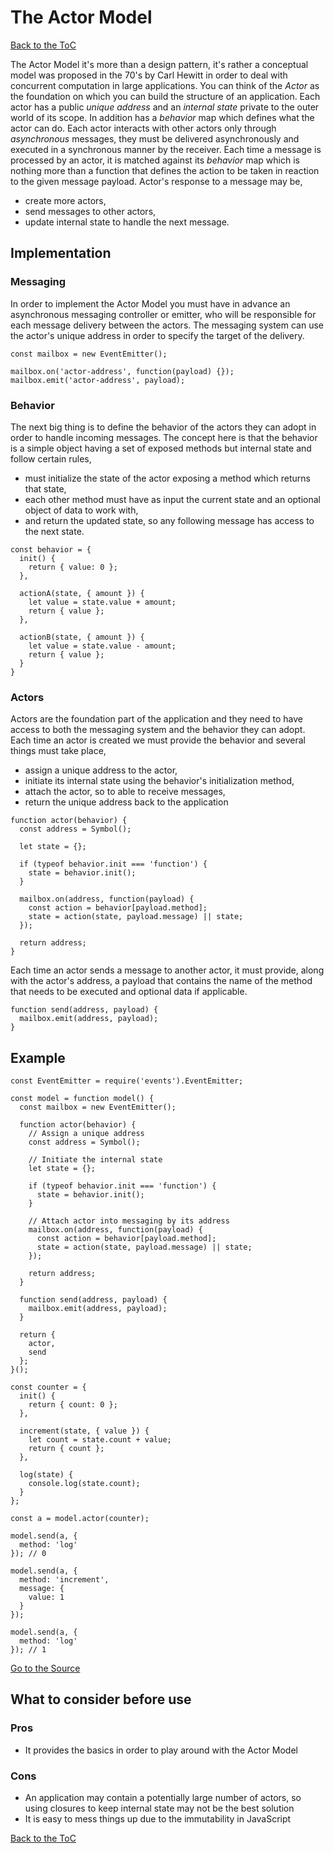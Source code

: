 # The Actor Model #

[Back to the ToC](../../../)

The Actor Model it's more than a design pattern, it's rather a conceptual model was proposed in the 70's by Carl Hewitt in order to deal with concurrent computation in large applications. You can think of the *Actor* as the foundation on which you can build the structure of an application. Each actor has a public *unique address* and an *internal state* private to the outer world of its scope. In addition has a *behavior* map which defines what the actor can do. Each actor interacts with other actors only through *asynchronous* messages, they must be delivered asynchronously and executed in a synchronous manner by the receiver. Each time a message is processed by an actor, it is matched against its *behavior* map which is nothing more than a function that defines the action to be taken in reaction to the given message payload. Actor's response to a message may be,

* create more actors,
* send messages to other actors,
* update internal state to handle the next message.

## Implementation ##

### Messaging ###

In order to implement the Actor Model you must have in advance an asynchronous messaging controller or emitter, who will be responsible for each message delivery between the actors. The messaging system can use the actor's unique address in order to specify the target of the delivery.

```
const mailbox = new EventEmitter();

mailbox.on('actor-address', function(payload) {});
mailbox.emit('actor-address', payload);
```

### Behavior ###

The next big thing is to define the behavior of the actors they can adopt in order to handle incoming messages. The concept here is that the behavior is a simple object having a set of exposed methods but internal state and follow certain rules,

* must initialize the state of the actor exposing a method which returns that state,
* each other method must have as input the current state and an optional object of data to work with,
* and return the updated state, so any following message has access to the next state.

```
const behavior = {
  init() {
    return { value: 0 };
  },

  actionA(state, { amount }) {
    let value = state.value + amount;
    return { value };
  },

  actionB(state, { amount }) {
    let value = state.value - amount;
    return { value };
  }
}
```

### Actors ###

Actors are the foundation part of the application and they need to have access to both the messaging system and the behavior they can adopt. Each time an actor is created we must provide the behavior and several things must take place,

* assign a unique address to the actor,
* initiate its internal state using the behavior's initialization method,
* attach the actor, so to able to receive messages,
* return the unique address back to the application

```
function actor(behavior) {
  const address = Symbol();

  let state = {};

  if (typeof behavior.init === 'function') {
    state = behavior.init();
  }

  mailbox.on(address, function(payload) {
    const action = behavior[payload.method];
    state = action(state, payload.message) || state;
  });

  return address;
}
```

Each time an actor sends a message to another actor, it must provide, along with the actor's address, a payload that contains the name of the method that needs to be executed and optional data if applicable.

```
function send(address, payload) {
  mailbox.emit(address, payload);
}
```

## Example ##

```
const EventEmitter = require('events').EventEmitter;

const model = function model() {
  const mailbox = new EventEmitter();

  function actor(behavior) {
    // Assign a unique address
    const address = Symbol();

    // Initiate the internal state
    let state = {};

    if (typeof behavior.init === 'function') {
      state = behavior.init();
    }

    // Attach actor into messaging by its address
    mailbox.on(address, function(payload) {
      const action = behavior[payload.method];
      state = action(state, payload.message) || state;
    });

    return address;
  }

  function send(address, payload) {
    mailbox.emit(address, payload);
  }

  return {
    actor,
    send
  };
}();

const counter = {
  init() {
    return { count: 0 };
  },

  increment(state, { value }) {
    let count = state.count + value;
    return { count };
  },

  log(state) {
    console.log(state.count);
  }
};

const a = model.actor(counter);

model.send(a, {
  method: 'log'
}); // 0

model.send(a, {
  method: 'increment',
  message: {
    value: 1
  }
});

model.send(a, {
  method: 'log'
}); // 1
```

[Go to the Source](index.js)

## What to consider before use ##

### Pros ###
* It provides the basics in order to play around with the Actor Model

### Cons ###
* An application may contain a potentially large number of actors, so using closures to keep internal state may not be the best solution
* It is easy to mess things up due to the immutability in JavaScript

[Back to the ToC](../../../)
